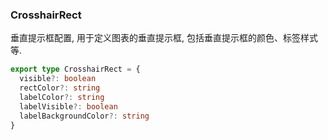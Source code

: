 ### CrosshairRect
垂直提示框配置, 用于定义图表的垂直提示框, 包括垂直提示框的颜色、标签样式等.
```typescript
export type CrosshairRect = {
  visible?: boolean
  rectColor?: string
  labelColor?: string
  labelVisible?: boolean
  labelBackgroundColor?: string
}
```